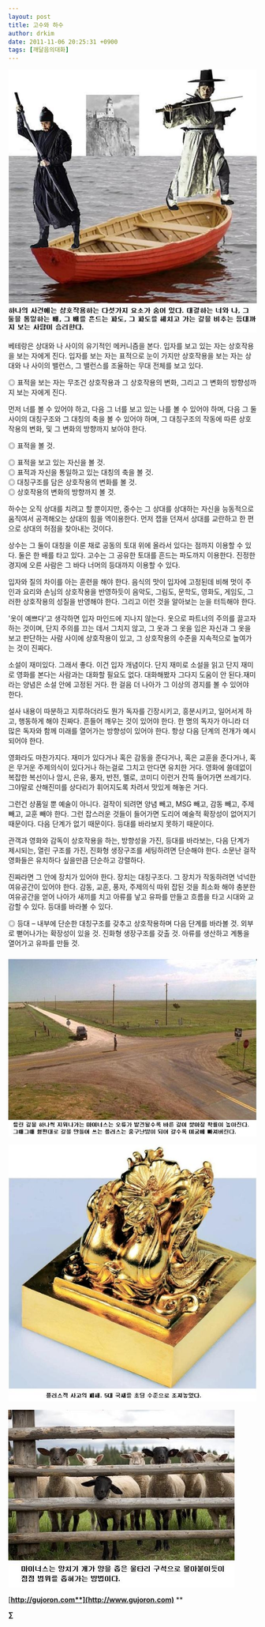 ```yaml
---
layout: post
title: 고수와 하수
author: drkim
date: 2011-11-06 20:25:31 +0900
tags: [깨달음의대화]
---
```

 ![](/files/attach/images/198/400/205/02.JPG)

  
베테랑은 상대와 나 사이의 유기적인 메커니즘을 본다. 입자를 보고 있는 자는 상호작용을 보는 자에게 진다. 입자를 보는 자는 표적으로 눈이 가지만 상호작용을 보는 자는 상대와 나 사이의 밸런스, 그 밸런스를 조율하는 무대 전체를 보고 있다. 

◎ 표적을 보는 자는 무조건 상호작용과 그 상호작용의 변화, 그리고 그 변화의 방향성까지 보는 자에게 진다. 

먼저 너를 볼 수 있어야 하고, 다음 그 너를 보고 있는 나를 볼 수 있어야 하며, 다음 그 둘 사이의 대칭구조와 그 대칭의 축을 볼 수 있어야 하며, 그 대칭구조의 작동에 따른 상호작용의 변화, 및 그 변화의 방향까지 보아야 한다. 

◎ 표적을 볼 것.

  
◎ 표적을 보고 있는 자신을 볼 것.  
◎ 표적과 자신을 통일하고 있는 대칭의 축을 볼 것.  
◎ 대칭구조를 담은 상호작용의 변화를 볼 것.  
◎ 상호작용의 변화의 방향까지 볼 것. 



하수는 오직 상대를 치려고 할 뿐이지만, 중수는 그 상대를 상대하는 자신을 능동적으로 움직여서 공격해오는 상대의 힘을 역이용한다. 먼저 잽을 던져서 상대를 교란하고 한 편으로 상대의 허점을 찾아내는 것이다. 



상수는 그 둘이 대칭을 이룬 채로 공동의 토대 위에 올라서 있다는 점까지 이용할 수 있다. 둘은 한 배를 타고 있다. 고수는 그 공유한 토대를 흔드는 파도까지 이용한다. 진정한 경지에 오른 사람은 그 바다 너머의 등대까지 이용할 수 있다. 




  입자와 질의 차이를 아는 훈련을 해야 한다. 음식의 맛이 입자에 고정된데 비해 멋이 주인과 요리와 손님의 상호작용을 반영하듯이 음악도, 그림도, 문학도, 영화도, 게임도, 그러한 상호작용의 성질을 반영해야 한다. 그리고 이런 것을 알아보는 눈을 터득해야 한다.






  '옷이 예쁘다'고 생각하면 입자 마인드에 지나지 않는다. 옷으로 파트너의 주의를 끌고자 하는 것이며, 단지 주의를 끄는 데서 그치지 않고, 그 옷과 그 옷을 입은 자신과 그 옷을 보고 판단하는 사람 사이에 상호작용이 있고, 그 상호작용의 수준을 지속적으로 높여가는 것이 진짜다.









  소설이 재미있다. 그래서 좋다. 이건 입자 개념이다. 단지 재미로 소설을 읽고 단지 재미로 영화를 본다는 사람과는 대화할 필요도 없다. 대화해봤자 그다지 도움이 안 된다.재미라는 양념은 소설 안에 고정된 거다. 한 걸음 더 나아가 그 이상의 경지를 볼 수 있어야 한다.






  설사 내용이 따분하고 지루하더라도 뭔가 독자를 긴장시키고, 흥분시키고, 일어서게 하고, 행동하게 해야 진짜다. 흔들어 깨우는 것이 있어야 한다. 한 명의 독자가 아니라 더 많은 독자와 함께 미래를 열어가는 방향성이 있어야 한다. 항상 다음 단계의 전개가 예시되어야 한다.






  영화라도 마찬가지다. 재미가 있다거나 혹은 감동을 준다거나, 혹은 교훈을 준다거나, 혹은 무거운 주제의식이 있다거나 하는걸로 그치고 만다면 유치한 거다. 영화에 쓸데없이 복잡한 복선이나 암시, 은유, 풍자, 반전, 멜로, 코미디 이런거 잔뜩 들어가면 쓰레기다. 그야말로 산해진미를 상다리가 휘어지도록 차려서 맛있게 해놓은 거다.






  그런건 상품일 뿐 예술이 아니다. 걸작이 되려면 양념 빼고, MSG 빼고, 감동 빼고, 주제 빼고, 교훈 빼야 한다. 그런 잡스러운 것들이 들어가면 도리어 예술적 확장성이 없어지기 때문이다. 다음 단계가 없기 때문이다. 등대를 바라보지 못하기 때문이다.






  관객과 영화와 감독이 상호작용을 하는, 방향성을 가진, 등대를 바라보는, 다음 단계가 제시되는, 열린 구조를 가진, 진화형 생장구조를 세팅하려면 단순해야 한다. 소문난 걸작 영화들은 유치하다 싶을만큼 단순하고 강렬하다.






  진짜라면 그 안에 장치가 있어야 한다. 장치는 대칭구조다. 그 장치가 작동하려면 넉넉한 여유공간이 있어야 한다. 감동, 교훈, 풍자, 주제의식 따위 잡된 것을 최소화 해야 충분한 여유공간을 얻어 나아가 새끼를 치고 아류를 낳고 유파를 만들고 흐름을 타고 시대와 교감할 수 있다. 등대를 바라볼 수 있다.






  ◎ 등대 – 내부에 단순한 대칭구조를 갖추고 상호작용하며 다음 단계를 바라볼 것. 외부로 뻗어나가는 확장성이 있을 것. 진화형 생장구조를 갖출 것. 아류를 생산하고 계통을 열어가고 유파를 만들 것.




###



 ![](/files/attach/images/198/400/205/00.jpg)  






 ![03.JPG](files/attach/images/198/400/205/03.JPG)

 ![04.JPG](files/attach/images/198/400/205/04.JPG)



[**http://gujoron.com**](http://www.gujoron.com)** 
**

**∑**